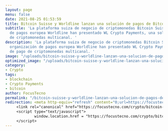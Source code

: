 ```yaml
---
layout: page
menu: false
date: 2021-08-25 01:53:59
title: Bitcoin Suisse y Worldline lanzan una solución de pagos de Bitcoin
subtitle: 'La plataforma suiza de negocio de criptomonedas Bitcoin Suisse y la organización
  de pagos europea Worldline han presentado WL Crypto Payments, una solución de pago
  de criptomonedas multicanal. '
description: 'La plataforma suiza de negocio de criptomonedas Bitcoin Suisse y la
  organización de pagos europea Worldline han presentado WL Crypto Payments, una solución
  de pago de criptomonedas multicanal. '
image: "/uploads/bitcoin-suisse-y-worldline-lanzan-una-solucion-de-pagos-de-bitcoin-focustecno.jpg"
optimized_image: "/uploads/bitcoin-suisse-y-worldline-lanzan-una-solucion-de-pagos-de-bitcoin-focustecno-1.jpg"
category:
- Crypto
tags:
- blockchain
- Crypto Payments
- bitcoin
author: FocusTecno
permalink: "/bitcoin-suisse-y-worldline-lanzan-una-solucion-de-pagos-de-bitcoin/"
redirection: <meta http-equiv="refresh" content="0;url=https://focustecno.com/crypto/bitcoin-suisse-y-worldline-lanzan-una-solucion-de-pagos-de-bitcoin/"/>
     <link rel="canonical" href="https://focustecno.com/crypto/bitcoin-suisse-y-worldline-lanzan-una-solucion-de-pagos-de-bitcoin/"/>
     <script type="text/javascript">
             window.location.href = "https://focustecno.com/crypto/bitcoin-suisse-y-worldline-lanzan-una-solucion-de-pagos-de-bitcoin/"
     </script>
---
```

